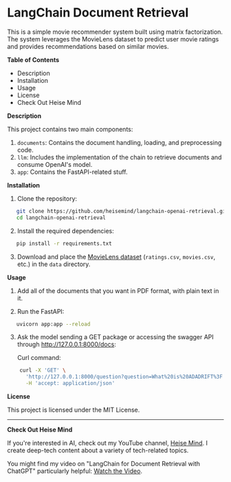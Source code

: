 # LangChain Document Retrieval

This is a simple movie recommender system built using matrix factorization. The system leverages the MovieLens dataset to predict user movie ratings and provides recommendations based on similar movies.

**Table of Contents**

- Description
- Installation
- Usage
- License
- Check Out Heise Mind

**Description**

This project contains two main components:

1. `documents`: Contains the document handling, loading, and preprocessing code.
2. `llm`: Includes the implementation of the chain to retrieve documents and consume OpenAI's model.
3. `app`: Contains the FastAPI-related stuff.

**Installation**

1. Clone the repository:

```bash
   git clone https://github.com/heisemind/langchain-openai-retrieval.git
   cd langchain-openai-retrieval
```

2. Install the required dependencies:

```bash
   pip install -r requirements.txt
```

3. Download and place the [MovieLens dataset](https://grouplens.org/datasets/movielens/) (`ratings.csv`, `movies.csv`, etc.) in the `data` directory.

**Usage**

1. Add all of the documents that you want in PDF format, with plain text in it.

2. Run the FastAPI:

```bash
   uvicorn app:app --reload
```

3. Ask the model sending a GET package or accessing the swagger API through http://127.0.0.1:8000/docs:

    Curl command:
```bash
    curl -X 'GET' \
      'http://127.0.0.1:8000/question?question=What%20is%20ADADRIFT%3F' \
      -H 'accept: application/json'
```

**License**

This project is licensed under the MIT License.

---

**Check Out Heise Mind**

If you're interested in AI, check out my YouTube channel, [Heise Mind](https://www.youtube.com/@HeiseMind). I create deep-tech content about a variety of tech-related topics.

You might find my video on "LangChain for Document Retrieval with ChatGPT" particularly helpful: [Watch the Video](https://www.youtube.com/watch?v=vuj69j60_nc).
